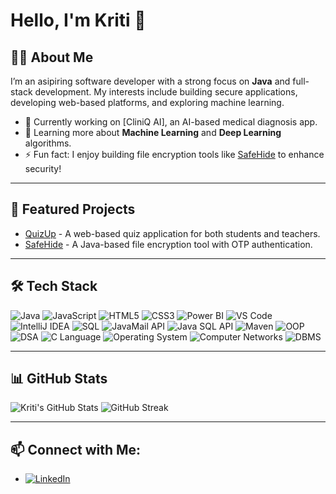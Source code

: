 # Hello, I'm Kriti 👋

## 👩‍💻 About Me
I’m an asipiring software developer with a strong focus on **Java** and full-stack development. My interests include building secure applications, developing web-based platforms, and exploring machine learning.

- 🔭 Currently working on [CliniQ AI], an AI-based medical diagnosis app.
- 🌱 Learning more about **Machine Learning** and **Deep Learning** algorithms.
- ⚡ Fun fact: I enjoy building file encryption tools like [SafeHide](https://github.com/kritigera10/safeHide) to enhance security!

---

## 🚀 Featured Projects
- [QuizUp](https://github.com/kritigera10/quiz) - A web-based quiz application for both students and teachers.
- [SafeHide](https://github.com/kritigera10/safeHide) - A Java-based file encryption tool with OTP authentication.

---

## 🛠️ Tech Stack

![Java](https://img.shields.io/badge/Java-ED8B00?style=for-the-badge&logo=java&logoColor=white)
![JavaScript](https://img.shields.io/badge/JavaScript-F7DF1E?style=for-the-badge&logo=javascript&logoColor=black)
![HTML5](https://img.shields.io/badge/HTML5-E34F26?style=for-the-badge&logo=html5&logoColor=white)
![CSS3](https://img.shields.io/badge/CSS3-1572B6?style=for-the-badge&logo=css3&logoColor=white)
![Power BI](https://img.shields.io/badge/PowerBI-F2C811?style=for-the-badge&logo=powerbi&logoColor=black)
![VS Code](https://img.shields.io/badge/VS%20Code-007ACC?style=for-the-badge&logo=visual-studio-code&logoColor=white)
![IntelliJ IDEA](https://img.shields.io/badge/IntelliJ%20IDEA-000000?style=for-the-badge&logo=intellij-idea&logoColor=white)
![SQL](https://img.shields.io/badge/SQL-4479A1?style=for-the-badge&logo=postgresql&logoColor=white)
![JavaMail API](https://img.shields.io/badge/JavaMail%20API-007396?style=for-the-badge&logo=java&logoColor=white)
![Java SQL API](https://img.shields.io/badge/Java%20SQL%20API-4479A1?style=for-the-badge&logo=java&logoColor=white)
![Maven](https://img.shields.io/badge/Maven-C71A36?style=for-the-badge&logo=apache-maven&logoColor=white)
![OOP](https://img.shields.io/badge/OOP-00599C?style=for-the-badge&logo=cplusplus&logoColor=white)
![DSA](https://img.shields.io/badge/DSA-4CAF50?style=for-the-badge&logo=algolia&logoColor=white)
![C Language](https://img.shields.io/badge/C-00599C?style=for-the-badge&logo=c&logoColor=white)
![Operating System](https://img.shields.io/badge/Operating%20System-3C3F41?style=for-the-badge&logo=linux&logoColor=white)
![Computer Networks](https://img.shields.io/badge/Computer%20Networks-0074CC?style=for-the-badge&logo=c&logoColor=white)
![DBMS](https://img.shields.io/badge/DBMS-007ACC?style=for-the-badge&logo=database&logoColor=white)


---

## 📊 GitHub Stats

![Kriti's GitHub Stats](https://github-readme-stats.vercel.app/api?username=kritigera10&show_icons=true&theme=radical)
![GitHub Streak](https://github-readme-streak-stats.herokuapp.com/?user=kritigera10&theme=radical)

---

## 📫 Connect with Me:
- [![LinkedIn](https://img.shields.io/badge/LinkedIn-0077B5?logo=linkedin&logoColor=white)](https://www.linkedin.com/in/kritigera10)

